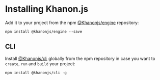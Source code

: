 # Installing Khanon.js

Add it to your project from the npm [@Khanonjs/engine](https://www.npmjs.com/package/@khanonjs/engine) repository:

`npm install @khanonjs/engine --save`

## CLI

Install [@Khanonjs/cli](https://www.npmjs.com/package/@khanonjs/cli) globally from the npm repository in case you want to `create`, `run` and `build` your project:

`npm install @khanonjs/cli -g`

